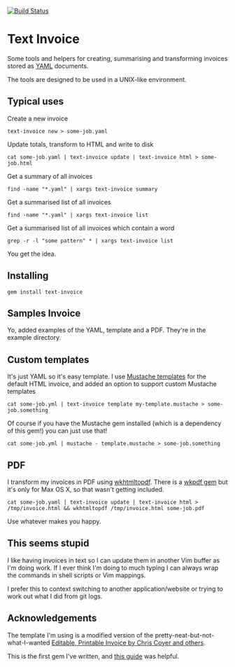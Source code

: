 [![Build Status](https://travis-ci.org/tarnacious/text-invoice.svg)](https://travis-ci.org/tarnacious/text-invoice)

# Text Invoice

Some tools and helpers for creating, summarising and transforming invoices stored as [YAML][yaml] documents.

The tools are designed to be used in a UNIX-like environment.

## Typical uses

Create a new invoice

    text-invoice new > some-job.yaml

Update totals, transform to HTML and write to disk

    cat some-job.yaml | text-invoice update | text-invoice html > some-job.html

Get a summary of all invoices 
    
    find -name "*.yaml" | xargs text-invoice summary

Get a summarised list of all invoices 
    
    find -name "*.yaml" | xargs text-invoice list

Get a summarised list of all invoices which contain a word

    grep -r -l "some pattern" * | xargs text-invoice list

You get the idea.

## Installing

    gem install text-invoice

## Samples Invoice

Yo, added examples of the YAML, template and a PDF. They're in the example directory.

## Custom templates

It's just YAML so it's easy template. I use [Mustache templates][mustache] for the default HTML invoice, and added an option to support custom Mustache templates

    cat some-job.yml | text-invoice template my-template.mustache > some-job.something

Of course if you have the Mustache gem installed (which is a dependency of this gem!) you can just use that!

    cat some-job.yml | mustache - template.mustache > some-job.something

## PDF 

I transform my invoices in PDF using [wkhtmltopdf][wkhtmltopdf]. There is a [wkpdf gem][wkpdf] but it's only for Max OS X, so that wasn't getting included.

    cat some-job.yaml | text-invoice update | text-invoice html > /tmp/invoice.html && wkhtmltopdf /tmp/invoice.html some-job.pdf

Use whatever makes you happy.

## This seems stupid

I like having invoices in text so I can update them in another Vim buffer as I'm doing work. If I ever think I'm doing to much typing I can always wrap the commands in shell scripts or Vim mappings.

I prefer this to context switching to another application/website or trying to work out what I did from git logs.

## Acknowledgements

The template I'm using is a modified version of the pretty-neat-but-not-what-I-wanted [Editable, Printable Invoice by Chris Coyer and others][editable-invoice].

This is the first gem I've written, and [this guide][gem-dev] was helpful.

[editable-invoice]: http://css-tricks.com/editable-invoice-v2/
[wkhtmltopdf]: http://code.google.com/p/wkhtmltopdf/
[mustache]: http://mustache.github.com/
[gem-dev]: https://github.com/radar/guides/blob/master/gem-development.md
[yaml]: http://yaml.org/
[wkpdf]: http://rubygems.org/gems/wkpdf
